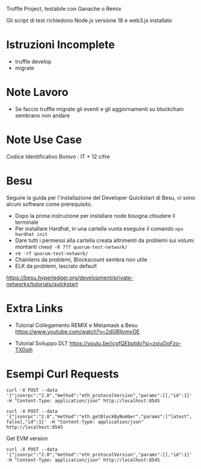 Truffle Project, testabile con Ganache o Remix

Gli script di test richiedono Node.js versione 18 e web3.js installato

# Istruzioni Incomplete

- truffle develop
- migrate

# Note Lavoro

- Se faccio truffle migrate gli eventi e gli aggiornamenti su blockchain sembrano non andare

# Note Use Case

Codice Identificativo Bonivo : IT + 12 cifre

# Besu

Seguire la guida per l'installazione del Developer Quickstart di Besu, vi sono alcuni software come prerequisito.
- Dopo la prima instruzione per installare node bisogna chiudere il terminale
- Per installare Hardhat, in una cartella vuota eseguire il comando ```npx hardhat init```
- Dare tutti i permessi alla cartella creata altrimenti da problemi sui volumi montanti ```chmod -R 777 quorum-test-network/```
- ```rm -rf quorum-test-network/```
- Chainlens da problemi, Blockscount sembra non utile
- ELK da problemi, lasciato default

https://besu.hyperledger.org/development/private-networks/tutorials/quickstart

# Extra Links

- Tutorial Collegamento REMIX e Metamask a Besu https://www.youtube.com/watch?v=2dGRIlvmvOE

- Tutorial Sviluppo DLT https://youtu.be/jcgfQEbptdo?si=zxjuOoFzo-TX0sjh

# Esempi Curl Requests

```curl -X POST --data '{"jsonrpc":"2.0","method":"eth_protocolVersion","params":[],"id":1}' -H "Content-Type: application/json" http://localhost:8545```
  
  
```curl -X POST --data '{"jsonrpc":"2.0","method":"eth_getBlockByNumber","params":["latest", false],"id":1}' -H "Content-Type: application/json" http://localhost:8545```


Get EVM version

```curl -X POST --data '{"jsonrpc":"2.0","method":"eth_protocolVersion","params":[],"id":1}' -H "Content-Type: application/json" http://localhost:8545```

